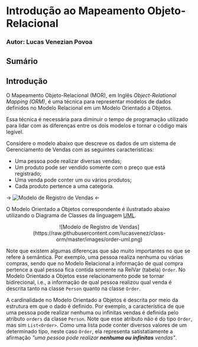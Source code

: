 # Introdução ao Mapeamento Objeto-Relacional

### Autor: Lucas Venezian Povoa

## Sumário

## Introdução

O Mapeamento Objeto-Relacional (MOR), em Inglês *Object-Relational Mapping (ORM)*, é uma técnica 
para representar modelos de dados definidos no Modelo Relacional em um Modelo Orientado a Objetos.

Essa técnica é necessária para diminuir o tempo de programação utilizado para lidar com as diferenças entre os 
dois modelos e tornar o código mais legível.

Considere o modelo abaixo que descreve os dados de um sistema de Gerenciamento de Vendas com as 
seguintes características:

- Uma pessoa pode realizar diversas vendas;
- Um produto pode ser vendido somente com o preço que está registrado;
- Uma venda pode conter um ou vários produtos;
- Cada produto pertence a uma categoria.

-> ![Modelo de Registro de Vendas](https://raw.githubusercontent.com/lucasvenez/class-orm/master/images/order-model.png) <-

O Modelo Orientado a Objetos correspondente é ilustratado abaixo utilizando o Diagrama de Classes da linguagem <a href="https://en.wikipedia.org/wiki/Unified_Modeling_Language">UML</a>.

<center>
![Modelo de Registro de Vendas](https://raw.githubusercontent.com/lucasvenez/class-orm/master/images/order-uml.png)
</center>

Note que existem algumas diferenças que são muito importantes no que se refere à semântica. Por exemplo, uma pessoa 
realiza nenhuma ou várias compras, sendo que no Modelo Relacional a informação de qual compra pertence a qual pessoa fica contida somente na RelVar (tabela) 
`Order`. No Modelo Orientado a Objetos esse relacionamento pode se tornar bidirecional, i.e., a informação de qual pessoa realizou qual venda é descrita tanto 
na classe `Person` quanto na classe `Order`.

A cardinalidade no Modelo Orientado a Objetos é descrita por meio da estrutura em que o dado é definido. Por exemplo, a característica de que uma 
pessoa pode realizar nenhuma ou infinitas vendas é definida pelo atributo `orders` da classe `Person`. Note que esse atributo não é do tipo `Order`, 
mas sim `List<Order>`. Como uma lista pode conter diversos valores de um determinado tipo, neste caso `Order`, ela representa satistatiamente a afirmação 
*"uma pessoa pode realizar **nenhuma ou infinitas** vendas"*. 
